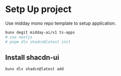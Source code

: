 # Setp Up project

Use midday mono repo template to setup application.

```sh
bunx degit midday-ai/v1 ts-apps
# use nextjs 
# pnpm dlx shadcn@latest init

```

## Install shacdn-ui

```sh
bunx dlx shadcn@latest add 
```
